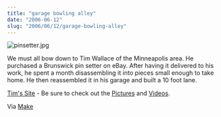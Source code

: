 ```yaml
--- 
title: "garage bowling alley"
date: "2006-06-12"
slug: "2006/06/12/garage-bowling-alley"
---
```

<img alt="pinsetter.jpg" id="image56" title="pinsetter.jpg" src="http://michael.thegrebs.com/wp-content/uploads/2006/06/pinsetter.jpg" />

We must all bow down to Tim Wallace of the Minneapolis area.  He purchased a Brunswick pin setter on eBay.  After having it delivered to his work, he spent a month disassembling it into pieces small enough to  take home.  He then reassembled it in his garage and built a 10 foot lane.

<a href="http://www.tim-wallace.com/">Tim's Site</a> - Be sure to check out the <a href="http://www.tim-wallace.com/pictures.asp">Pictures</a> and <a href="http://www.tim-wallace.com/videos.asp">Videos</a>.

Via <a href="http://www.makezine.com/blog/archive/2006/06/brunswick_a2_pinsetter_in_a_ga.html">Make</a>
